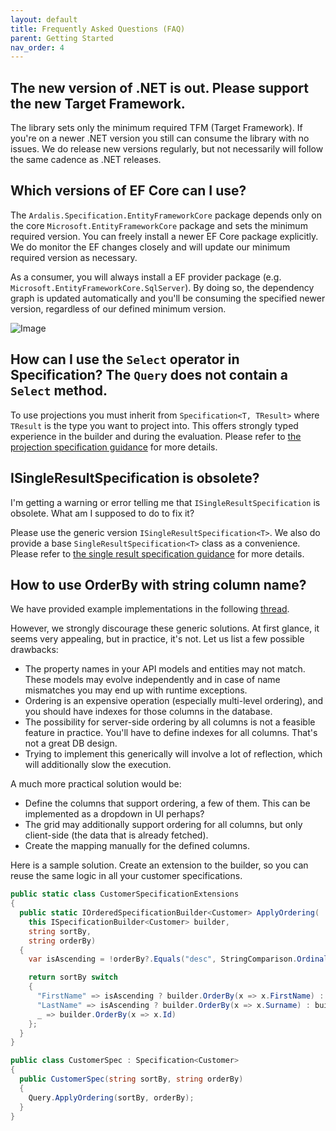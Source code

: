 ```yaml
---
layout: default
title: Frequently Asked Questions (FAQ)
parent: Getting Started
nav_order: 4
---
```


## The new version of .NET is out. Please support the new Target Framework.

The library sets only the minimum required TFM (Target Framework). If you're on a newer .NET version you still can consume the library with no issues. We do release new versions regularly, but not necessarily will follow the same cadence as .NET releases.

## Which versions of EF Core can I use?

The `Ardalis.Specification.EntityFrameworkCore` package depends only on the core `Microsoft.EntityFrameworkCore` package and sets the minimum required version. You can freely install a newer EF Core package explicitly. We do monitor the EF changes closely and will update our minimum required version as necessary. 

As a consumer, you will always install a EF provider package (e.g. `Microsoft.EntityFrameworkCore.SqlServer`). By doing so, the dependency graph is updated automatically and you'll be consuming the specified newer version, regardless of our defined minimum version. 

![Image](https://github.com/user-attachments/assets/9e84cf9f-f99f-458b-a1ca-c856b4d0d8f2)

## How can I use the `Select` operator in Specification? The `Query` does not contain a `Select` method.

To use projections you must inherit from `Specification<T, TResult>` where `TResult` is the type you want to project into. This offers strongly typed experience in the builder and during the evaluation. Please refer to [the projection specification guidance](../usage/create-specifications.md#projection-specification) for more details.

## ISingleResultSpecification is obsolete?

I'm getting a warning or error telling me that `ISingleResultSpecification` is obsolete. What am I supposed to do to fix it?

Please use the generic version `ISingleResultSpecification<T>`. We also do provide a base `SingleResultSpecification<T>` class as a convenience. Please refer to [the single result specification guidance](../usage/create-specifications.md#single-result-specification) for more details.


## How to use OrderBy with string column name?

We have provided example implementations in the following [thread](https://github.com/ardalis/Specification/issues/53#issuecomment-776700662).

However, we strongly discourage these generic solutions. At first glance, it seems very appealing, but in practice, it's not. Let us list a few possible drawbacks:

- The property names in your API models and entities may not match. These models may evolve independently and in case of name mismatches you may end up with runtime exceptions.
- Ordering is an expensive operation (especially multi-level ordering), and you should have indexes for those columns in the database.
- The possibility for server-side ordering by all columns is not a feasible feature in practice. You'll have to define indexes for all columns. That's not a great DB design.
- Trying to implement this generically will involve a lot of reflection, which will additionally slow the execution.

A much more practical solution would be:
- Define the columns that support ordering, a few of them. This can be implemented as a dropdown in UI perhaps?
- The grid may additionally support ordering for all columns, but only client-side (the data that is already fetched).
- Create the mapping manually for the defined columns.

Here is a sample solution. Create an extension to the builder, so you can reuse the same logic in all your customer specifications.

```csharp
public static class CustomerSpecificationExtensions
{
  public static IOrderedSpecificationBuilder<Customer> ApplyOrdering(
    this ISpecificationBuilder<Customer> builder, 
    string sortBy, 
    string orderBy)
  {
    var isAscending = !orderBy?.Equals("desc", StringComparison.OrdinalIgnoreCase) ?? false;

    return sortBy switch
    {
      "FirstName" => isAscending ? builder.OrderBy(x => x.FirstName) : builder.OrderByDescending(x => x.FirstName),
      "LastName" => isAscending ? builder.OrderBy(x => x.Surname) : builder.OrderByDescending(x => x.Surname),
      _ => builder.OrderBy(x => x.Id)
    };
  }
}

public class CustomerSpec : Specification<Customer>
{
  public CustomerSpec(string sortBy, string orderBy)
  {
    Query.ApplyOrdering(sortBy, orderBy);
  }
}
```